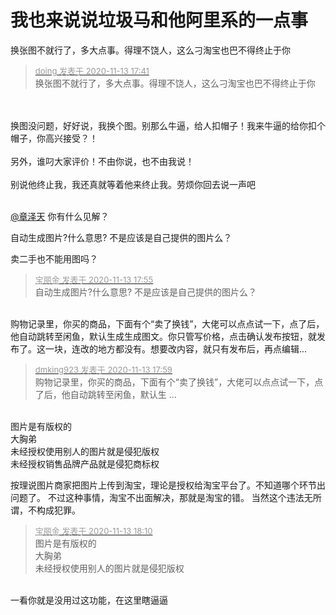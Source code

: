# 我也来说说垃圾马和他阿里系的一点事


换张图不就行了，多大点事。得理不饶人，这么刁淘宝也巴不得终止于你

<div class="quote"><blockquote><font size="2"><a href="https://www.hostloc.com/forum.php?mod=redirect&amp;goto=findpost&amp;pid=9449521&amp;ptid=766308" target="_blank"><font color="#999999">doing 发表于 2020-11-13 17:41</font></a></font><br />
换张图不就行了，多大点事。得理不饶人，这么刁淘宝也巴不得终止于你</blockquote></div><br />
<br />
换图没问题，好好说，我换个图。别那么牛逼，给人扣帽子！我来牛逼的给你扣个帽子，你高兴接受？！<br />
<br />
另外，谁叼大家评价！不由你说，也不由我说！<br />
<br />
别说他终止我，我还真就等着他来终止我。劳烦你回去说一声吧<br />
<br />


<a href="https://www.hostloc.com/home.php?mod=space&amp;uid=31483" target="_blank">@章泽天</a> 你有什么见解？

自动生成图片?什么意思? 不是应该是自己提供的图片么？

卖二手也不能用图吗？

<div class="quote"><blockquote><font size="2"><a href="https://www.hostloc.com/forum.php?mod=redirect&amp;goto=findpost&amp;pid=9449605&amp;ptid=766308" target="_blank"><font color="#999999">宝丽金 发表于 2020-11-13 17:55</font></a></font><br />
自动生成图片?什么意思? 不是应该是自己提供的图片么？</blockquote></div><br />
购物记录里，你买的商品，下面有个“卖了换钱”，大佬可以点点试一下，点了后，他自动跳转至闲鱼，默认生成生成图文。你只管写价格，点击确认发布按钮，就发布了。这一块，连改的地方都没有。想要改内容，就只有发布后，再点编辑...

<div class="quote"><blockquote><font size="2"><a href="https://www.hostloc.com/forum.php?mod=redirect&amp;goto=findpost&amp;pid=9449630&amp;ptid=766308" target="_blank"><font color="#999999">dmking923 发表于 2020-11-13 17:59</font></a></font><br />
购物记录里，你买的商品，下面有个“卖了换钱”，大佬可以点点试一下，点了后，他自动跳转至闲鱼，默认生 ...</blockquote></div><br />
图片是有版权的<br />
大胸弟<br />
未经授权使用别人的图片就是侵犯版权<br />
未经授权销售品牌产品就是侵犯商标权<br />


按理说图片商家把图片上传到淘宝，理论是授权给淘宝平台了。不知道哪个环节出问题了。 不过这种事情，淘宝不出面解决，那就是淘宝的错。 当然这个违法无所谓，不构成犯罪。<img id="aimg_Xe7vc" onclick="zoom(this, this.src, 0, 0, 0)" class="zoom" src="https://cdn.jsdelivr.net/gh/hishis/forum-master/public/images/patch.gif" onmouseover="img_onmouseoverfunc(this)" onload="thumbImg(this)" border="0" alt="" />

<div class="quote"><blockquote><font size="2"><a href="https://www.hostloc.com/forum.php?mod=redirect&amp;goto=findpost&amp;pid=9449690&amp;ptid=766308" target="_blank"><font color="#999999">宝丽金 发表于 2020-11-13 18:10</font></a></font><br />
图片是有版权的<br />
大胸弟<br />
未经授权使用别人的图片就是侵犯版权</blockquote></div><br />
一看你就是没用过这功能，在这里瞎逼逼
